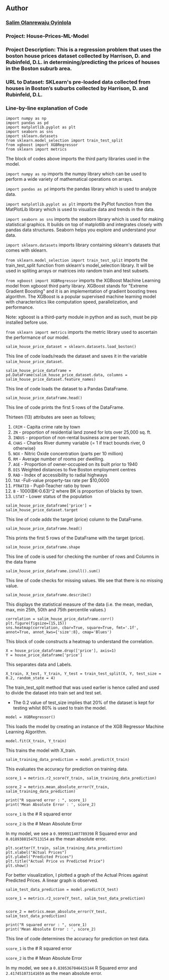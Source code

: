 ## Author

### [Salim Olanrewaju Oyinlola](https://twitter.com/salimopines)

### Project: House-Prices-ML-Model

### Project Description: This is a regression problem that uses the boston house prices dataset collected by Harrison, D. and Rubinfeld, D.L. in determining/predicting the prices of houses in the Boston suburb area. 

### URL to Dataset: SKLearn's pre-loaded data collected from houses in Boston’s suburbs collected by Harrison, D. and Rubinfeld, D.L. 

### Line-by-line explanation of Code

```
import numpy as np
import pandas as pd
import matplotlib.pyplot as plt
import seaborn as sns
import sklearn.datasets
from sklearn.model_selection import train_test_split
from xgboost import XGBRegressor
from sklearn import metrics
```
The block of codes above imports the third party libraries used in the model.  

`import numpy as np` imports the numpy library which can be used to perform a wide variety of mathematical operations on arrays.

`import pandas as pd` imports the pandas library which is used to analyze data.

`import matplotlib.pyplot as plt` imports the PyPlot function from the MatPlotLib library which is used to visualize data and trends in the data.

`import seaborn as sns` imports the seaborn library which is used for making statistical graphics. It builds on top of matplotlib and integrates closely with pandas data structures. Seaborn helps you explore and understand your data.

`import sklearn.datasets` imports library containing sklearn's datasets that comes with sklearn. 

`from sklearn.model_selection import train_test_split` imports the train_test_split function from sklearn's model_selection library. It will be used in spliting arrays or matrices into random train and test subsets.

`from xgboost import XGBRegressor` imports the XGBoost Machine Learning model from xgboost third party library. XGBoost stands for "Extreme Gradient Boosting" and it is an implementation of gradient boosting trees algorithm. The XGBoost is a popular supervised machine learning model with characteristics like computation speed, parallelization, and performance.

Note: xgboost is a third-party module in python and as such, must be pip installed before use. 

`from sklearn import metrics` imports the metric library used to ascertain the performance of our model.

```
salim_house_price_dataset = sklearn.datasets.load_boston()
```
This line of code loads/reads the dataset and saves it in the variable `salim_house_price_dataset`.

```
salim_house_price_dataframe = pd.DataFrame(salim_house_price_dataset.data, columns = salim_house_price_dataset.feature_names)
```
This line of code loads the dataset to a Pandas DataFrame.

```
salim_house_price_dataframe.head()
```

This line of code prints the first 5 rows of the DataFrame.

Thirteen (13) attributes are seen as follows;
1. `CRIM` - Capita crime rate by town
2. `ZN` - proportion of residential land zoned for lots over 25,000 sq. ft. 
3. `INDUS` - proportion of non-rental business acre per town.
4. `CHAS` - Charles River dummy variable {= 1 if tract bounds river, 0 otherwise}
5. `NOX` - Nitric Oxide concentration {parts per 10 million}
6. `RM` - Average number of rooms per dwelling.
7. `AGE` - Proportion of owner-occupied on its built prior to 1940
8. `DIS`  Weighted distances to five Boston employment centres
9. `RAD` - Index of accessibility to radial highways
10. `TAX` -Full-value property-tax rate per $10,0000
11. `PTRATIO` -  Pupil-Teacher ratio by town
12. `B` - 1000(BK-0.63)^2 where BK is proportion of blacks by town.
13. `LSTAT` - Lower status of the population

```
salim_house_price_dataframe['price'] = salim_house_price_dataset.target
```
This line of code adds the target (price) column to the DataFrame.

```
salim_house_price_dataframe.head()
```
This prints the first 5 rows of the DataFrame with the target (price).

```
salim_house_price_dataframe.shape
```
This line of code is used for checking the number of rows and Columns in the data frame

```
salim_house_price_dataframe.isnull().sum()
```

This line of code checks for missing values. We see that there is no missing value. 

```
salim_house_price_dataframe.describe()
```
This displays the statistical measure of the data (i.e.  the mean, median, max, min 25th, 50th and 75th percentile values.)

```
correlation = salim_house_price_dataframe.corr()
plt.figure(figsize=(15,15))
sns.heatmap(correlation, cbar=True, square=True, fmt='.1f', annot=True, annot_kws={'size':8}, cmap='Blues')
```
This block of code constructs a heatmap to understand the correlation.

```
X = house_price_dataframe.drop(['price'], axis=1)
Y = house_price_dataframe['price']
```
This separates data and Labels. 

```
X_train, X_test, Y_train, Y_test = train_test_split(X, Y, test_size = 0.2, random_state = 4)
```
The train_test_split method that was used earlier is hence called and used to divide the dataset into train set and test set. 

- The 0.2 value of test_size implies that 20% of the dataset is kept for testing whilst 80% is used to train the model. 

```
model = XGBRegressor()
```
This loads the model by creating an instance of the XGB Regressor Machine Learning Algorithm.

```
model.fit(X_train, Y_train)
```
This trains the model with X_train.

```
salim_training_data_prediction = model.predict(X_train)
```
This evaluates the accuracy for prediction on training data.

```
score_1 = metrics.r2_score(Y_train, salim_training_data_prediction)

score_2 = metrics.mean_absolute_error(Y_train, salim_training_data_prediction)

print("R squared error : ", score_1)
print('Mean Absolute Error : ', score_2)
```
`score_1` is the # R squared error

`score_2` is the # Mean Absolute Error

In my model, we see a `0.9999911407789398` R Squared error and `0.01893801547513154` as the mean absolute error. 

```
plt.scatter(Y_train, salim_training_data_prediction)
plt.xlabel("Actual Prices")
plt.ylabel("Predicted Prices")
plt.title("Actual Price vs Predicted Price")
plt.show()
```
For better visualization, I plotted a graph of the Actual Prices against Predicted Prices.
A linear graph is observed. 

```
salim_test_data_prediction = model.predict(X_test)

score_1 = metrics.r2_score(Y_test, salim_test_data_prediction)


score_2 = metrics.mean_absolute_error(Y_test, salim_test_data_prediction)

print("R squared error : ", score_1)
print('Mean Absolute Error : ', score_2)
```

This line of code determines the accuracy for prediction on test data. 

`score_1` is the # R squared error

`score_2` is the # Mean Absolute Error

In my model, we see a `0.8305367046415144` R Squared error and `2.417451073141659` as the mean absolute error. 

